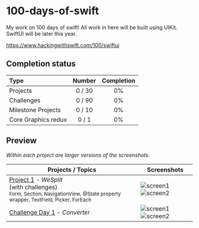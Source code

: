 # 100-days-of-swift

My work on 100 days of swift! All work in here will be built using UIKit. SwiftUI will be later this year.

https://www.hackingwithswift.com/100/swiftui

## Completion status

Type                | Number  | Completion
:---                |  :---:  |   :---:
Projects            | 0 / 30 | 0%
Challenges          | 0 / 90 | 0%
Milestone Projects  | 0 / 10  | 0%
Core Graphics redux | 0 / 1  | 0%

## Preview

*Within each project are larger versions of the screenshots.*

Projects / Topics                                                                                                                                                            | Screenshots
---                                                                                                                                                                          |---
[Project 1](01-Project1) - *WeSplit* <br/>(with challenges)                                         <br/><sub> Form, Section, NavigationView, @State property wrapper, TextField, Picker, ForEach </sub> | ![screen1](01-Project1/screenshots/small/screen01.png) ![screen2](01-Project1/screenshots/small/screen02.png) |
[Challenge Day 1](02-ChallengeDay1) - *Converter*  | ![screen1](02-ChallengeDay1/screenshots/small/screen01.png) ![screen2](02-ChallengeDay1/screenshots/small/screen02.png) |
